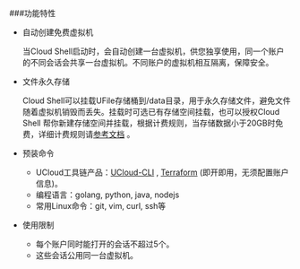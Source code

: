 
###功能特性

* 自动创建免费虚拟机

    当Cloud Shell启动时，会自动创建一台虚拟机，供您独享使用，同一个账户的不同会话会共享一台虚拟机。不同账户的虚拟机相互隔离，保障安全。
    
* 文件永久存储

    Cloud Shell可以挂载UFile存储桶到/data目录，用于永久存储文件，避免文件随着虚拟机销毁而丢失。挂载时可选已有存储空间挂载，也可以授权Cloud Shell
    帮你新建存储空间并挂载，根据计费规则，当存储数据小于20GB时免费，详细计费规则请[参考文档](https://docs.ucloud.cn/ufile/bill/new) 。
    
* 预装命令
  - UCloud工具链产品：[UCloud-CLI](https://docs.ucloud.cn/cli/intro) , [Terraform](https://docs.ucloud.cn/terraform/README) 
    (即开即用，无须配置账户信息)。
  - 编程语言：golang, python, java, nodejs
  - 常用Linux命令：git, vim, curl, ssh等
  
* 使用限制
  
  - 每个账户同时能打开的会话不超过5个。 
  - 这些会话公用同一台虚拟机。
    

     